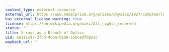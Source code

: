 ```yaml
---
content_type: external-resource
external_url: https://www.nobelprize.org/prizes/physics/1927/compton/lecture/
has_external_license_warning: true
license: https://en.wikipedia.org/wiki/All_rights_reserved
status: ''
title: X-rays as a Branch of Optics
uid: 6e111c97-2fcd-46ba-b1a0-156cedfb921c
wayback_url: ''
---
```

